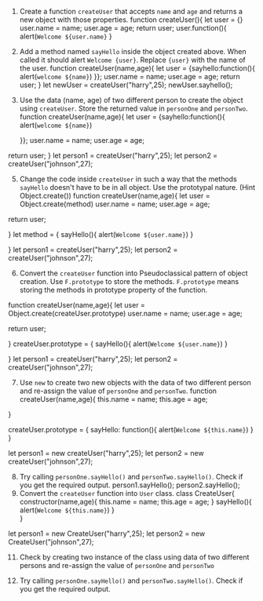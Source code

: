 1. Create a function `createUser` that accepts `name` and `age` and returns a new object with those properties.
function createUser(){
let user = {}
user.name = name;
user.age = age;
return user;
user.function(){
alert(`Welcome ${user.name}`
}
3. Add a method named `sayHello` inside the object created above. When called it should alert `Welcome {user}`. Replace `{user}` with the name of the user.
function createUser(name,age){
    let user = {sayhello:function(){
        alert(`welcome ${name}`)
    }};
    user.name = name;
    user.age = age;
return user;
}
let newUser = createUser("harry",25);
newUser.sayhello();
4. Use the data (name, age) of two different person to create the object using `createUser`. Store the returned value in `personOne` and `personTwo`.
function createUser(name,age){
    let user = {sayhello:function(){
        alert(`welcome ${name}`)
        
    }};
    user.name = name;
    user.age = age;

return user;
}
let person1 = createUser("harry",25);
let person2 = createUser("johnson",27);

5. Change the code inside `createUser` in such a way that the methods `sayHello` doesn't have to be in all object. Use the prototypal nature. (Hint Object.create())
function createUser(name,age){
    let user = Object.create(method)
    user.name = name;
    user.age = age;

return user;

}
let method = {
     sayHello(){
alert(`Welcome ${user.name}`)
    }

}
let person1 = createUser("harry",25);
let person2 = createUser("johnson",27);

6. Convert the `createUser` function into Pseudoclassical pattern of object creation. Use `F.prototype` to store the methods. `F.prototype` means storing the methods in prototype property of the function.

function createUser(name,age){
    let user = Object.create(createUser.prototype)
    user.name = name;
    user.age = age;

return user;

}
createUser.prototype = {
     sayHello(){
alert(`Welcome ${user.name}`)
    }

}
let person1 = createUser("harry",25);
let person2 = createUser("johnson",27);


7. Use `new` to create two new objects with the data of two different person and re-assign the value of `personOne` and `personTwo`.
function createUser(name,age){
    this.name = name;
    this.age = age;

}

createUser.prototype = {
     sayHello: function(){
alert(`Welcome ${this.name}`)
    }
}


 

let person1 = new createUser("harry",25);
let person2 =  new createUser("johnson",27);

8. Try calling `personOne.sayHello()` and `personTwo.sayHello()`. Check if you get the required output.
person1.sayHello();
person2.sayHello();
10. Convert the `createUser` function into `User` class.
class CreateUser{
    constructor(name,age){
    this.name = name;
    this.age = age;
    }
 sayHello(){
        alert(`Welcome ${this.name}`)   }    
}



let person1 = new CreateUser("harry",25);
let person2 =  new CreateUser("johnson",27);

11. Check by creating two instance of the class using data of two different persons and re-assign the value of `personOne` and `personTwo`

12. Try calling `personOne.sayHello()` and `personTwo.sayHello()`. Check if you get the required output.
